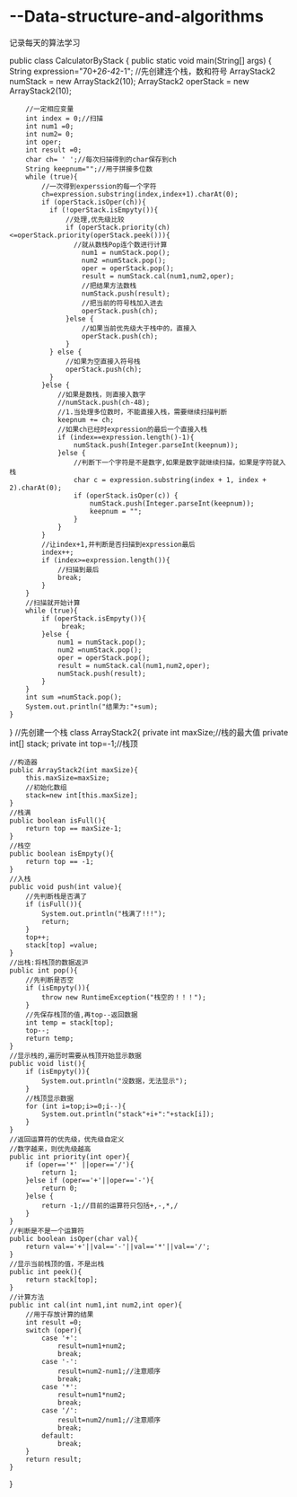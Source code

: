 # --Data-structure-and-algorithms
记录每天的算法学习


public class CalculatorByStack {
    public static void main(String[] args) {
        String expression="70+2*6-4*2-1";
        //先创建连个栈，数和符号
        ArrayStack2 numStack = new ArrayStack2(10);
        ArrayStack2 operStack = new ArrayStack2(10);

        //一定相应变量
        int index = 0;//扫描
        int num1 =0;
        int num2= 0;
        int oper;
        int result =0;
        char ch= ' ';//每次扫描得到的char保存到ch
        String keepnum="";//用于拼接多位数
        while (true){
            //一次得到experssion的每一个字符
            ch=expression.substring(index,index+1).charAt(0);
            if (operStack.isOper(ch)){
              if (!operStack.isEmpyty()){
                  //处理,优先级比较
                  if (operStack.priority(ch)<=operStack.priority(operStack.peek())){
                    //就从数栈Pop连个数进行计算
                      num1 = numStack.pop();
                      num2 =numStack.pop();
                      oper = operStack.pop();
                      result = numStack.cal(num1,num2,oper);
                      //把结果方法数栈
                      numStack.push(result);
                      //把当前的符号栈加入进去
                      operStack.push(ch);
                  }else {
                      //如果当前优先级大于栈中的，直接入
                      operStack.push(ch);
                  }
              } else {
                  //如果为空直接入符号栈
                  operStack.push(ch);
              }
            }else {
                //如果是数栈，则直接入数字
                //numStack.push(ch-48);
                //1.当处理多位数时，不能直接入栈，需要继续扫描判断
                keepnum += ch;
                //如果ch已经时expression的最后一个直接入栈
                if (index==expression.length()-1){
                    numStack.push(Integer.parseInt(keepnum));
                }else {
                    //判断下一个字符是不是数字,如果是数字就继续扫描，如果是字符就入栈
                    char c = expression.substring(index + 1, index + 2).charAt(0);
                    if (operStack.isOper(c)) {
                        numStack.push(Integer.parseInt(keepnum));
                        keepnum = "";
                    }
                }
            }
            //让index+1,并判断是否扫描到expression最后
            index++;
            if (index>=expression.length()){
                //扫描到最后
                break;
            }
        }
        //扫描就开始计算
        while (true){
            if (operStack.isEmpyty()){
                 break;
            }else {
                num1 = numStack.pop();
                num2 =numStack.pop();
                oper = operStack.pop();
                result = numStack.cal(num1,num2,oper);
                numStack.push(result);
            }
        }
        int sum =numStack.pop();
        System.out.println("结果为:"+sum);
    }
}
//先创建一个栈
class ArrayStack2{
    private int maxSize;//栈的最大值
    private int[] stack;
    private int top=-1;//栈顶

    //构造器
    public ArrayStack2(int maxSize){
        this.maxSize=maxSize;
        //初始化数组
        stack=new int[this.maxSize];
    }
    //栈满
    public boolean isFull(){
        return top == maxSize-1;
    }
    //栈空
    public boolean isEmpyty(){
        return top == -1;
    }
    //入栈
    public void push(int value){
        //先判断栈是否满了
        if (isFull()){
            System.out.println("栈满了!!!");
            return;
        }
        top++;
        stack[top] =value;
    }
    //出栈:将栈顶的数据返沪
    public int pop(){
        //先判断是否空
        if (isEmpyty()){
            throw new RuntimeException("栈空的！！！");
        }
        //先保存栈顶的值,再top--返回数据
        int temp = stack[top];
        top--;
        return temp;
    }
    //显示栈的,遍历时需要从栈顶开始显示数据
    public void list(){
        if (isEmpyty()){
            System.out.println("没数据，无法显示");
        }
        //栈顶显示数据
        for (int i=top;i>=0;i--){
            System.out.println("stack"+i+":"+stack[i]);
        }
    }
    //返回运算符的优先级，优先级自定义
    //数字越来，则优先级越高
    public int priority(int oper){
        if (oper=='*' ||oper=='/'){
            return 1;
        }else if (oper=='+'||oper=='-'){
            return 0;
        }else {
            return -1;//目前的运算符只包括+,-,*,/
        }
    }
    //判断是不是一个运算符
    public boolean isOper(char val){
        return val=='+'||val=='-'||val=='*'||val=='/';
    }
    //显示当前栈顶的值，不是出栈
    public int peek(){
        return stack[top];
    }
    //计算方法
    public int cal(int num1,int num2,int oper){
        //用于存放计算的结果
        int result =0;
        switch (oper){
            case '+':
                result=num1+num2;
                break;
            case '-':
                result=num2-num1;//注意顺序
                break;
            case '*':
                result=num1*num2;
                break;
            case '/':
                result=num2/num1;//注意顺序
                break;
            default:
                break;
        }
        return result;
    }
}
